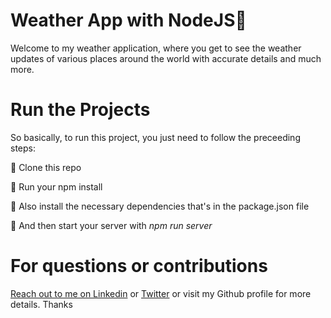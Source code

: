 # Weather App with NodeJS🚀

Welcome to my weather application, where you get to see the weather updates of various places around the world with accurate details and much more.

# Run the Projects


So basically, to run this project, you just need to follow the preceeding steps:

🔴 Clone this repo

🔴 Run your npm install

🔴 Also install the necessary dependencies that's in the package.json file

🔴 And then start your server with *npm run server*



# For questions or contributions
[Reach out to me on Linkedin](https://www.linkedin.com/in/praisebuka) or
[Twitter](https://twitter.com/PraiseEbuka1) or visit my Github profile for more details. Thanks
